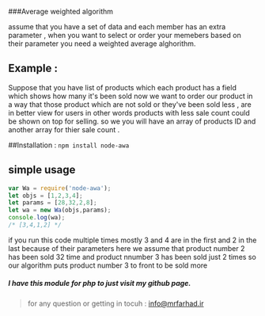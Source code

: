 ###Average weighted algorithm

assume that you have a set of data and each member has an extra parameter , when you want to select or order your memebers based on their parameter you need a weighted average alghorithm.

## Example :

Suppose that you have list of products which each product has a field which shows how many it's been sold now we want to order our product in a way that those product which are not sold or they've been sold less , are in better view for users in other words products with less sale count could be shown on top for selling. so we you will have an array of products ID and another array for thier sale count .

##Installation :
`npm install node-awa`

## simple usage
```javascript
var Wa = require('node-awa');
let objs = [1,2,3,4];
let params = [28,32,2,8];
let wa = new Wa(objs,params);
console.log(wa);
/* [3,4,1,2] */
```
if you run this code multiple times mostly 3 and 4 are in the first and 2 in the last because of their parameters here we assume that product number 2 has been sold 32 time and product nnumber 3 has been sold just 2 times so our algorithm puts product number 3 to front to be sold more
##### I have this module for php to just visit my github page.
> for any question or getting in tocuh : info@mrfarhad.ir
